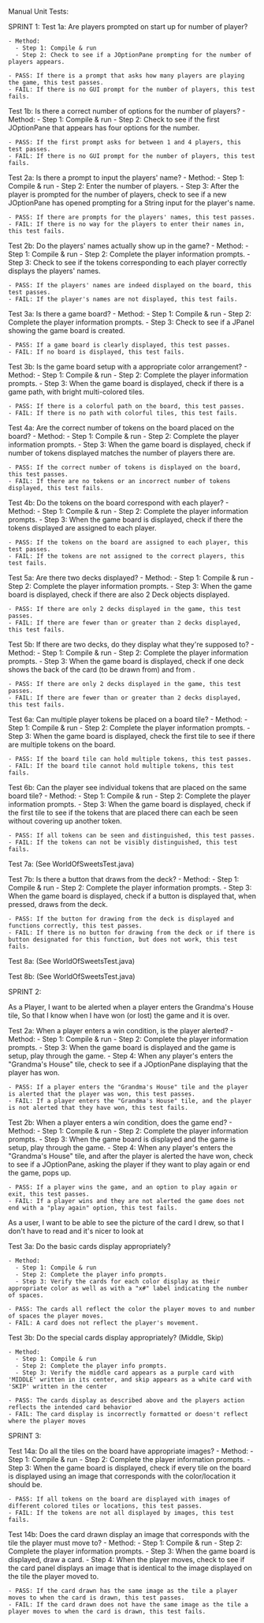 Manual Unit Tests:

SPRINT 1:
Test 1a: Are players prompted on start up for number of player?

    - Method:
      - Step 1: Compile & run
      - Step 2: Check to see if a JOptionPane prompting for the number of players appears.

    - PASS: If there is a prompt that asks how many players are playing the game, this test passes.
    - FAIL: If there is no GUI prompt for the number of players, this test fails.

Test 1b: Is there a correct number of options for the number of players?
    - Method:
      - Step 1: Compile & run
      - Step 2: Check to see if the first JOptionPane that appears has four options for the number.

    - PASS: If the first prompt asks for between 1 and 4 players, this test passes.
    - FAIL: If there is no GUI prompt for the number of players, this test fails.

Test 2a: Is there a prompt to input the players' name?
    - Method:
      - Step 1: Compile & run
      - Step 2: Enter the number of players.
      - Step 3: After the player is prompted for the number of players, check to see if a new JOptionPane has opened prompting for a String input for the player's name.

    - PASS: If there are prompts for the players' names, this test passes.
    - FAIL: If there is no way for the players to enter their names in, this test fails.

Test 2b: Do the players' names actually show up in the game?
    - Method:
      - Step 1: Compile & run
      - Step 2: Complete the player information prompts.
      - Step 3: Check to see if the tokens corresponding to each player correctly displays the players' names.

    - PASS: If the players' names are indeed displayed on the board, this test passes.
    - FAIL: If the player's names are not displayed, this test fails.

Test 3a: Is there a game board?
    - Method:
      - Step 1: Compile & run
      - Step 2: Complete the player information prompts.
      - Step 3: Check to see if a JPanel showing the game board is created.

    - PASS: If a game board is clearly displayed, this test passes.
    - FAIL: If no board is displayed, this test fails.

Test 3b: Is the game board setup with a appropriate color arrangement?
    - Method:
      - Step 1: Compile & run
      - Step 2: Complete the player information prompts.
      - Step 3: When the game board is displayed, check if there is a game path, with bright multi-colored tiles.

    - PASS: If there is a colorful path on the board, this test passes.
    - FAIL: If there is no path with colorful tiles, this test fails.

Test 4a: Are the correct number of tokens on the board placed on the board?
    - Method:
      - Step 1: Compile & run
      - Step 2: Complete the player information prompts.
      - Step 3: When the game board is displayed, check if number of tokens displayed matches the number of players there are.

    - PASS: If the correct number of tokens is displayed on the board, this test passes.
    - FAIL: If there are no tokens or an incorrect number of tokens displayed, this test fails.

Test 4b: Do the tokens on the board correspond with each player?
    - Method:
      - Step 1: Compile & run
      - Step 2: Complete the player information prompts.
      - Step 3: When the game board is displayed, check if there the tokens displayed are assigned to each player.

    - PASS: If the tokens on the board are assigned to each player, this test passes.
    - FAIL: If the tokens are not assigned to the correct players, this test fails.

Test 5a: Are there two decks displayed?
    - Method:
      - Step 1: Compile & run
      - Step 2: Complete the player information prompts.
      - Step 3: When the game board is displayed, check if there are also 2 Deck objects displayed.

    - PASS: If there are only 2 decks displayed in the game, this test passes.
    - FAIL: If there are fewer than or greater than 2 decks displayed, this test fails.

Test 5b: If there are two decks, do they display what they're supposed to?
    - Method:
      - Step 1: Compile & run
      - Step 2: Complete the player information prompts.
      - Step 3: When the game board is displayed, check if one deck shows the back of the card (to be drawn from) and from .

    - PASS: If there are only 2 decks displayed in the game, this test passes.
    - FAIL: If there are fewer than or greater than 2 decks displayed, this test fails.

Test 6a: Can multiple player tokens be placed on a board tile?
    - Method:
      - Step 1: Compile & run
      - Step 2: Complete the player information prompts.
      - Step 3: When the game board is displayed, check the first tile to see if there are multiple tokens on the board.

    - PASS: If the board tile can hold multiple tokens, this test passes.
    - FAIL: If the board tile cannot hold multiple tokens, this test fails.

Test 6b: Can the player see individual tokens that are placed on the same board tile?
    - Method:
      - Step 1: Compile & run
      - Step 2: Complete the player information prompts.
      - Step 3: When the game board is displayed, check if the first tile to see if the tokens that are placed there can each be seen without covering up another token.

    - PASS: If all tokens can be seen and distinguished, this test passes.
    - FAIL: If the tokens can not be visibly distinguished, this test fails.

Test 7a: (See WorldOfSweetsTest.java)

Test 7b: Is there a button that draws from the deck?
    - Method:
      - Step 1: Compile & run
      - Step 2: Complete the player information prompts.
      - Step 3: When the game board is displayed, check if a button is displayed that, when pressed, draws from the deck.

    - PASS: If the button for drawing from the deck is displayed and functions correctly, this test passes.
    - FAIL: If there is no button for drawing from the deck or if there is button designated for this function, but does not work, this test fails.

Test 8a: (See WorldOfSweetsTest.java)

Test 8b: (See WorldOfSweetsTest.java)


SPRINT 2:

As a Player,
I want to be alerted when a player enters the Grandma's House tile,
So that I know when I have won (or lost) the game and it is over.

Test 2a: When a player enters a win condition, is the player alerted?
    - Method:
      - Step 1: Compile & run
      - Step 2: Complete the player information prompts.
      - Step 3: When the game board is displayed and the game is setup, play through the game.
      - Step 4: When any player's enters the "Grandma's House" tile, check to see if a JOptionPane displaying that the player has won.

    - PASS: If a player enters the "Grandma's House" tile and the player is alerted that the player was won, this test passes.
    - FAIL: If a player enters the "Grandma's House" tile, and the player is not alerted that they have won, this test fails.

Test 2b: When a player enters a win condition, does the game end?
    - Method:
      - Step 1: Compile & run
      - Step 2: Complete the player information prompts.
      - Step 3: When the game board is displayed and the game is setup, play through the game.
      - Step 4: When any player's enters the "Grandma's House" tile, and after the player is alerted the have won, check to see if a           JOptionPane, asking the player if they want to play again or end the game, pops up.

    - PASS: If a player wins the game, and an option to play again or exit, this test passes.
    - FAIL: If a player wins and they are not alerted the game does not end with a "play again" option, this test fails.

As a user, I want to be able to see the picture of the card I drew, so that I don't have to read and it's nicer to look at

Test 3a: Do the basic cards display appropriately?

    - Method:
      - Step 1: Compile & run
      - Step 2: Complete the player info prompts.
      - Step 3: Verify the cards for each color display as their appropriate color as well as with a "x#" label indicating the number of spaces.

    - PASS: The cards all reflect the color the player moves to and number of spaces the player moves.
    - FAIL: A card does not reflect the player's movement.

Test 3b: Do the special cards display appropriately? (Middle, Skip)

    - Method:
      - Step 1: Compile & run
      - Step 2: Complete the player info prompts.
      - Step 3: Verify the middle card appears as a purple card with 'MIDDLE' written in its center, and skip appears as a white card with 'SKIP' written in the center

    - PASS: The cards display as described above and the players action reflects the intended card behavior
    - FAIL: The card display is incorrectly formatted or doesn't reflect where the player moves

SPRINT 3:

Test 14a: Do all the tiles on the board have appropriate images?
    - Method:
      - Step 1: Compile & run
      - Step 2: Complete the player information prompts.
      - Step 3: When the game board is displayed, check if every tile on the board is displayed using an image that corresponds with the color/location it should be.

    - PASS: If all tokens on the board are displayed with images of different colored tiles or locations, this test passes.
    - FAIL: If the tokens are not all displayed by images, this test fails.

Test 14b: Does the card drawn display an image that corresponds with the tile the player must move to?
    - Method:
      - Step 1: Compile & run
      - Step 2: Complete the player information prompts.
      - Step 3: When the game board is displayed, draw a card.
      - Step 4: When the player moves, check to see if the card panel displays an image that is identical to the image displayed on the tile the player moved to.

    - PASS: If the card drawn has the same image as the tile a player moves to when the card is drawn, this test passes.
    - FAIL: If the card drawn does not have the same image as the tile a player moves to when the card is drawn, this test fails.
